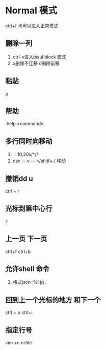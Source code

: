 # Normal 模式
ctrl+[ 也可以进入正常模式 

## 删除一列
1. ctrl-v进入bisul block 模式
2. x删除不迁移 d删除前移

## 粘贴
p

## 帮助
:help \<command\>

## 多行同时向移动
1. ：10,20s/^//
2. esc -- v -- >/shitf+./ 移动

## 撤销dd u
ctrl + r 

## 光标到第中心行
z

## 上一页 下一页
ctrl+f ctrl+b

## 允许shell 命令

1. 格式json
:%! jq .

## 回到上一个光标的地方 和下一个
ctrl + o  ctrl+i 

## 指定行号
vim +n nrfile

